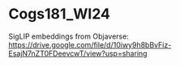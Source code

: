 # Cogs181_WI24
SigLIP embeddings from Objaverse: https://drive.google.com/file/d/10iwy9h8bBvFiz-EsajN7nZT0FDeevcwT/view?usp=sharing
